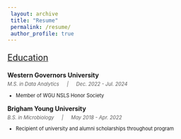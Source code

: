 ```yaml
---
 layout: archive
 title: "Resume"
 permalink: /resume/
 author_profile: true
---
```


<body>

<p style="font-size:140%; text-decoration:underline;">Education</p>

<p style="font-weight:bold; margin-bottom: 5px;">Western Governors University</p>
<p style="font-size:80%; font-style:italic; opacity:0.7; margin-top: 5px; margin-bottom: 5px;">M.S. in Data Analytics &emsp; | &emsp; Dec. 2022 - Jul. 2024</p>
<ul style="font-size:80%">
    <li>Member of WGU NSLS Honor Society</li>
</ul>

<p style="font-weight:bold; margin-bottom: 5px;">Brigham Young University</p>
<p style="font-size:80%; font-style:italic; opacity:0.7; margin-top: 5px; margin-bottom: 5px;">B.S. in Microbiology &emsp; | &emsp; May 2018 - Apr. 2022</p>
<ul style="font-size:80%">
    <li>Recipient of university and alumni scholarships throughout program</li>
</ul>

</body>